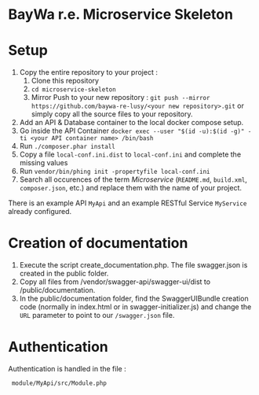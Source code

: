 BayWa r.e. Microservice Skeleton
================================

# Setup

1. Copy the entire repository to your project :
   1. Clone this repository
   2. `cd microservice-skeleton`
   3. Mirror Push to your new repository : `git push --mirror https://github.com/baywa-re-lusy/<your new repository>.git` or simply copy all the source files to your repository.
2. Add an API & Database container to the local docker compose setup.
3. Go inside the API Container `docker exec --user "$(id -u):$(id -g)" -ti <your API container name> /bin/bash`
4. Run `./composer.phar install`
5. Copy a file `local-conf.ini.dist` to `local-conf.ini` and complete the missing values
6. Run `vendor/bin/phing init -propertyfile local-conf.ini`
7. Search all occurences of the term *Microservice* (`README.md`, `build.xml`, `composer.json`, etc.) and replace them with the name of your project.

There is an example API `MyApi` and an example RESTful Service `MyService` already configured.

# Creation of documentation
1. Execute the script create_documentation.php. The file swagger.json is created in the public folder.
2. Copy all files from /vendor/swagger-api/swagger-ui/dist to /public/documentation.
3. In the public/documentation folder, find the SwaggerUIBundle creation code (normally in index.html or in swagger-initializer.js) and change the `URL` parameter to point to our `/swagger.json` file.

# Authentication

Authentication is handled in the file :
```
 module/MyApi/src/Module.php
```
